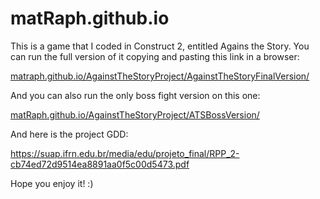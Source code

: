 # matRaph.github.io
This is a game that I coded in Construct 2, entitled Agains the Story.
You can run the full version of it copying and pasting this link in a browser: 

[matraph.github.io/AgainstTheStoryProject/AgainstTheStoryFinalVersion/](matraph.github.io/AgainstTheStoryProject/AgainstTheStoryFinalVersion/)  

And you can also run the only boss fight version on this one:  

[matRaph.github.io/AgainstTheStoryProject/ATSBossVersion/](matRaph.github.io/AgainstTheStoryProject/ATSBossVersion/)

And here is the project GDD:  

https://suap.ifrn.edu.br/media/edu/projeto_final/RPP_2-cb74ed72d9514ea8891aa0f5c00d5473.pdf  


Hope you enjoy it! :)
